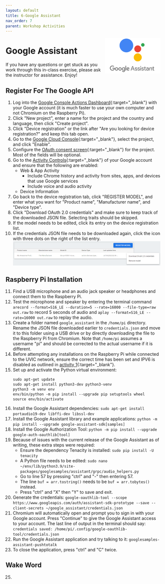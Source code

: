 ```yaml
---
layout: default
title: 6-Google Assistant
nav_order: 7
parent: Workshop Activities
---
```


<img src="images/act-6/logo-6.png" alt="google assistant" style="float:right;width:180px;">

# Google Assistant

If you have any questions or get stuck as you work through this in-class exercise, please ask the instructor for assistance. Enjoy!

## Register For The Google API
1.  Log into the [Google Console Actions Dashboard](https://console.actions.google.com/){:target="_blank"} with your Google account (it is much faster to use your own computer and not Chromium on the Raspberry Pi).
2.  Click "New project", enter a name for the project and the country and language, then click "Create project".
3.  Click "Device registration" or the link after "Are you looking for device registration?" and keep this tab open.
4.  Go to the [Google Cloud Console](https://console.cloud.google.com/apis/library/embeddedassistant.googleapis.com){:target="_blank"}, select the project, and click "Enable".
5.  Configure the [OAuth consent screen](https://console.developers.google.com/apis/credentials/consent){:target="_blank"} for the project. Most of the fields will be optional.
6.  Go to the [Activity Controls](https://myaccount.google.com/activitycontrols){:target="_blank"} of your Google account and ensure that the following are enabled:
    -   Web & App Activity
        -   Include Chrome history and activity from sites, apps, and devices that use Google services
        -   Include voice and audio activity
    -   Device Information
7.  Go back to the device registration tab, click "REGISTER MODEL", and enter what you want for "Product name", "Manufacturer name", and "Device type".
8.  Click "Download OAuth 2.0 credentials" and make sure to keep track of the downloaded JSON file. Selecting traits should be skipped.
9.  If the model needs to be edited, click its entry on the device registration list.
10.  If the credentials JSON file needs to be downloaded again, click the icon with three dots on the right of the list entry. <img src="images/act-6/model-options.png" alt="model options" style="float:center;">

## Raspberry Pi Installation
11.  Find a USB microphone and an audio jack speaker or headphones and connect them to the Raspberry Pi.
12.  Test the microphone and speaker by entering the terminal command `arecord --format=S16_LE --duration=5 --rate=16000 --file-type=raw out.raw` to record 5 seconds of audio and `aplay --format=S16_LE --rate=16000 out.raw` to replay the audio.
13.  Create a folder named `google_assistant` in the `/home/pi` directory. Rename the JSON file downloaded earlier to `credentials.json` and move it to this folder using a USB drive or by directly downloading the file to the Raspberry Pi from Chromium. Note that `/home/pi` assumes a username "pi" and should be corrected to the actual username if it is different.
14.  Before attempting any installations on the Raspberry Pi while connected to the UVIC network, ensure the correct time has been set and IPV6 is disabled as outlined in [activity 1](https://uviclibraries.github.io/raspberrypi/act-1.html){:target="_blank"}.
15.  Set up and activate the Python virtual environment:
     ```
     sudo apt-get update
     sudo apt-get install python3-dev python3-venv
     python3 -m venv env
     env/bin/python -m pip install --upgrade pip setuptools wheel
     source env/bin/activate
     ```
16.  Install the Google Assistant dependencies: `sudo apt-get install portaudio19-dev libffi-dev libssl-dev`
17.  Install the Google Assistant library and example applications: `python -m pip install --upgrade google-assistant-sdk[samples]`
18.  Install the Google Authorization Tool: `python -m pip install --upgrade google-auth-oauthlib[tool]`
19.  Because of issues with the current release of the Google Assistant as of writing, these extra steps were required:
     -   Ensure the dependency Tenacity is installed: `sudo pip install -U tenacity`
     -   A Python file needs to be edited: `sudo nano ~/env/lib/python3.9/site-packages/googlesamples/assistant/grpc/audio_helpers.py`
     -   Go to line 57 by pressing "ctrl" and "-" then entering 57.
     -   The line `buf = arr.tostring()` needs to be `buf = arr.tobytes()` instead.
     -   Press "ctrl" and "X" then "Y" to save and exit.
21.  Generate the credentials: `google-oauthlib-tool --scope https://www.googleapis.com/auth/assistant-sdk-prototype --save --client-secrets ~/google_assistant/credentials.json`
22.  Chromium will automatically open and prompt you to sign in with your Google account. Press "Continue" to give the Google Assistant access to your account. The last line of output in the terminal should say: `credentials saved: /home/pi/.config/google-oauthlib-tool/credentials.json`
23.  Run the Google Assistant application and try talking to it: `googlesamples-assistant-pushtotalk`
24.  To close the application, press "ctrl" and "C" twice.

## Wake Word
25.  
